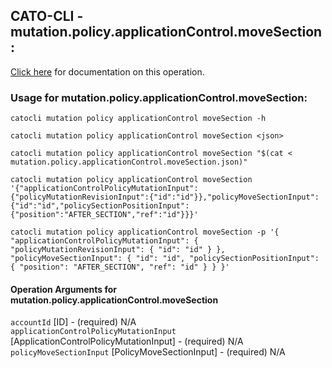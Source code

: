 
## CATO-CLI - mutation.policy.applicationControl.moveSection:
[Click here](https://api.catonetworks.com/documentation/#mutation-mutation.policy.applicationControl.moveSection) for documentation on this operation.

### Usage for mutation.policy.applicationControl.moveSection:

`catocli mutation policy applicationControl moveSection -h`

`catocli mutation policy applicationControl moveSection <json>`

`catocli mutation policy applicationControl moveSection "$(cat < mutation.policy.applicationControl.moveSection.json)"`

`catocli mutation policy applicationControl moveSection '{"applicationControlPolicyMutationInput":{"policyMutationRevisionInput":{"id":"id"}},"policyMoveSectionInput":{"id":"id","policySectionPositionInput":{"position":"AFTER_SECTION","ref":"id"}}}'`

`catocli mutation policy applicationControl moveSection -p '{
    "applicationControlPolicyMutationInput": {
        "policyMutationRevisionInput": {
            "id": "id"
        }
    },
    "policyMoveSectionInput": {
        "id": "id",
        "policySectionPositionInput": {
            "position": "AFTER_SECTION",
            "ref": "id"
        }
    }
}'`


#### Operation Arguments for mutation.policy.applicationControl.moveSection ####

`accountId` [ID] - (required) N/A    
`applicationControlPolicyMutationInput` [ApplicationControlPolicyMutationInput] - (required) N/A    
`policyMoveSectionInput` [PolicyMoveSectionInput] - (required) N/A    
